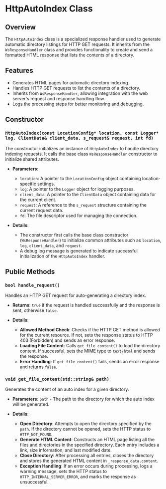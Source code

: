 # HttpAutoIndex Class

## Overview
The `HttpAutoIndex` class is a specialized response handler used to generate automatic directory listings for HTTP GET requests. It inherits from the `WsResponseHandler` class and provides functionality to create and send a formatted HTML response that lists the contents of a directory.

## Features
- Generates HTML pages for automatic directory indexing.
- Handles HTTP GET requests to list the contents of a directory.
- Inherits from `WsResponseHandler`, allowing integration with the web server's request and response handling flow.
- Logs the processing steps for better monitoring and debugging.

## Constructor
### `HttpAutoIndex(const LocationConfig* location, const Logger* log, ClientData& client_data, s_request& request, int fd)`
The constructor initializes an instance of `HttpAutoIndex` to handle directory indexing requests. It calls the base class `WsResponseHandler` constructor to initialize shared attributes.

- **Parameters**:
    - `location`: A pointer to the `LocationConfig` object containing location-specific settings.
    - `log`: A pointer to the `Logger` object for logging purposes.
    - `client_data`: A pointer to the `ClientData` object containing data for the current client.
    - `request`: A reference to the `s_request` structure containing the current request data.
    - `fd`: The file descriptor used for managing the connection.

- **Details**:
    - The constructor first calls the base class constructor (`WsResponseHandler`) to initialize common attributes such as `location`, `log`, `client_data`, and `request`.
    - A debug log message is generated to indicate successful initialization of the `HttpAutoIndex` handler.

## Public Methods

### `bool handle_request()`
Handles an HTTP GET request for auto-generating a directory index.

- **Returns**: `true` if the request is handled successfully and the response is sent, otherwise `false`.

- **Details**:
    - **Allowed Method Check**: Checks if the HTTP GET method is allowed for the current resource. If not, sets the response status to HTTP 403 (Forbidden) and sends an error response.
    - **Loading File Content**: Calls `get_file_content()` to load the directory content. If successful, sets the MIME type to `text/html` and sends the response.
    - **Error Handling**: If `get_file_content()` fails, sends an error response and returns `false`.

### `void get_file_content(std::string& path)`
Generates the content of an auto index for a given directory.

- **Parameters**: `path` - The path to the directory for which the auto index will be generated.

- **Details**:
    - **Open Directory**: Attempts to open the directory specified by the `path`. If the directory cannot be opened, sets the HTTP status to `HTTP_NOT_FOUND`.
    - **Generate HTML Content**: Constructs an HTML page listing all the files and directories in the specified directory. Each entry includes a link, size information, and last modified date.
    - **Close Directory**: After processing all entries, closes the directory and stores the generated HTML content in `_response_data.content`.
    - **Exception Handling**: If an error occurs during processing, logs a warning message, sets the HTTP status to `HTTP_INTERNAL_SERVER_ERROR`, and marks the response as unsuccessful.